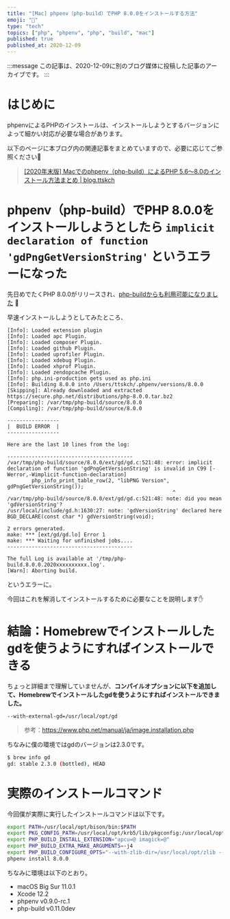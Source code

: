 ```yaml
---
title: "[Mac] phpenv（php-build）でPHP 8.0.0をインストールする方法"
emoji: "🐘"
type: "tech"
topics: ["php", "phpenv", "php", "build", "mac"]
published: true
published_at: 2020-12-09
---
```


:::message
この記事は、2020-12-09に別のブログ媒体に投稿した記事のアーカイブです。
:::

# はじめに

phpenvによるPHPのインストールは、インストールしようとするバージョンによって細かい対応が必要な場合があります。

以下のページに本ブログ内の関連記事をまとめていますので、必要に応じてご参照ください🙏

> [[2020年末版] Macでのphpenv（php-build）によるPHP 5.6〜8.0のインストール方法まとめ | blog.ttskch](https://blog.ttskch.com/mac-phpenv-php-build/)

# phpenv（php-build）でPHP 8.0.0をインストールしようとしたら `implicit declaration of function 'gdPngGetVersionString'` というエラーになった

先日めでたくPHP 8.0.0がリリースされ、[php-buildからも利用可能になりました](https://github.com/php-build/php-build/commit/c2a67554866254dd00f33decea332536a0bee5fe#diff-4a129e7ec8d8f54b8e04062ec98ce5699f72f12b62a50ef19fe036855c2a02b3) 🎉

早速インストールしようとしてみたところ、

```
[Info]: Loaded extension plugin
[Info]: Loaded apc Plugin.
[Info]: Loaded composer Plugin.
[Info]: Loaded github Plugin.
[Info]: Loaded uprofiler Plugin.
[Info]: Loaded xdebug Plugin.
[Info]: Loaded xhprof Plugin.
[Info]: Loaded zendopcache Plugin.
[Info]: php.ini-production gets used as php.ini
[Info]: Building 8.0.0 into /Users/ttskch/.phpenv/versions/8.0.0
[Skipping]: Already downloaded and extracted https://secure.php.net/distributions/php-8.0.0.tar.bz2
[Preparing]: /var/tmp/php-build/source/8.0.0
[Compiling]: /var/tmp/php-build/source/8.0.0

-----------------
|  BUILD ERROR  |
-----------------

Here are the last 10 lines from the log:

-----------------------------------------
/var/tmp/php-build/source/8.0.0/ext/gd/gd.c:521:48: error: implicit declaration of function 'gdPngGetVersionString' is invalid in C99 [-Werror,-Wimplicit-function-declaration]
        php_info_print_table_row(2, "libPNG Version", gdPngGetVersionString());
                                                      ^
/var/tmp/php-build/source/8.0.0/ext/gd/gd.c:521:48: note: did you mean 'gdVersionString'?
/usr/local/include/gd.h:1630:27: note: 'gdVersionString' declared here
BGD_DECLARE(const char *) gdVersionString(void);
                          ^
2 errors generated.
make: *** [ext/gd/gd.lo] Error 1
make: *** Waiting for unfinished jobs....
-----------------------------------------

The full Log is available at '/tmp/php-build.8.0.0.2020xxxxxxxxxx.log'.
[Warn]: Aborting build.
```

というエラーに。

今回はこれを解消してインストールするために必要なことを説明します✋

# 結論：Homebrewでインストールしたgdを使うようにすればインストールできる

ちょっと詳細まで理解していませんが、**コンパイルオプションに以下を追加して、Homebrewでインストールしたgdを使うようにすればインストールできました。**

```
--with-external-gd=/usr/local/opt/gd
```

> 参考：<https://www.php.net/manual/ja/image.installation.php>

ちなみに僕の環境ではgdのバージョンは2.3.0です。

```bash
$ brew info gd
gd: stable 2.3.0 (bottled), HEAD
```

# 実際のインストールコマンド

今回僕が実際に実行したインストールコマンドは以下です。

```bash
export PATH=/usr/local/opt/bison/bin:$PATH
export PKG_CONFIG_PATH=/usr/local/opt/krb5/lib/pkgconfig:/usr/local/opt/openssl/lib/pkgconfig:/usr/local/opt/icu4c/lib/pkgconfig:/usr/local/opt/libedit/lib/pkgconfig:/usr/local/opt/libxml2/lib/pkgconfig
export PHP_BUILD_INSTALL_EXTENSION="apcu=@ imagick=@"
export PHP_BUILD_EXTRA_MAKE_ARGUMENTS=-j4
export PHP_BUILD_CONFIGURE_OPTS="--with-zlib-dir=/usr/local/opt/zlib --with-bz2=/usr/local/opt/bzip2 --with-iconv=/usr/local/opt/libiconv --with-curl=/usr/local/opt/curl --with-libedit=/usr/local/opt/libedit --with-jpeg-dir=/usr/local/opt/libjpeg --with-png-dir=/usr/local/opt/libpng --with-external-gd=/usr/local/opt/gd"
phpenv install 8.0.0
```



ちなみに環境は以下のとおり。

* macOS Big Sur 11.0.1
* Xcode 12.2
* phpenv v0.9.0-rc.1
* php-build v0.11.0dev
